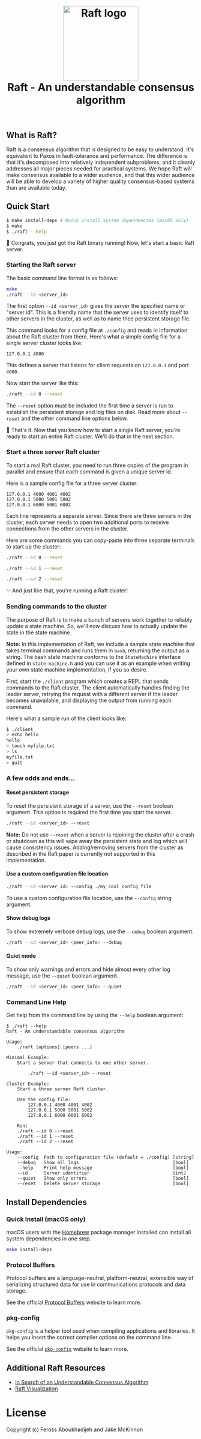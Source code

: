 <h1 align="center">
  <br>
  <img src="https://raft.github.io/logo/annie-solo.png" alt="Raft logo" width="200">
  <br>
  Raft - An understandable consensus algorithm
  <br>
  <br>
</h1>

## What is Raft?

Raft is a consensus algorithm that is designed to be easy to understand. It's
equivalent to Paxos in fault-tolerance and performance. The difference is that
it's decomposed into relatively independent subproblems, and it cleanly
addresses all major pieces needed for practical systems. We hope Raft will make
consensus available to a wider audience, and that this wider audience will be
able to develop a variety of higher quality consensus-based systems than are
available today.

## Quick Start

```bash
$ make install-deps # Quick install system dependencies (macOS only)
$ make
$ ./raft --help
```

🥳 Congrats, you just got the Raft binary running! Now, let's start a basic Raft server.

### Starting the Raft server

The basic command line format is as follows:

```bash
make
./raft --id <server_id>
```

The first option `--id <server_id>` gives the server the specified name or
"server id". This is a friendly name that the server uses to identify itself to
other servers in the cluster, as well as to name thee persistent storage file.

This command looks for a config file at `./config` and reads in information
about the Raft cluster from there. Here's what a simple config file for a single
server cluster looks like:

```
127.0.0.1 4000
```

This defines a server that listens for client requests on `127.0.0.1` and port
`4000`.

Now start the server like this:

```bash
./raft --id 0 --reset
```

The `--reset` option must be included the first time a server is run to
establish the persistent storage and log files on disk. Read more about
`--reset` and the other command line options below.

🌟 That's it. Now that you know how to start a single Raft server, you're ready
to start an entire Raft cluster. We'll do that in the next section.

### Start a three server Raft cluster

To start a real Raft cluster, you need to run three copies of the program in
parallel and ensure that each command is given a unique server id.

Here is a sample config file for a three server cluster:

```
127.0.0.1 4000 4001 4002
127.0.0.1 5000 5001 5002
127.0.0.1 6000 6001 6002
```

Each line represents a separate server. Since there are three servers in the
cluster, each server needs to open two additional ports to receive connections
from the other servers in the cluster.

Here are some commands you can copy-paste into three separate terminals to start
up the cluster:

```bash
./raft --id 0 --reset
```

```bash
./raft --id 1 --reset
```

```bash
./raft --id 2 --reset
```

✨ And just like that, you're running a Raft cluster!

### Sending commands to the cluster

The purpose of Raft is to make a bunch of servers work together to reliably
update a state machine. So, we'll now discuss how to actually update the state
in the state machine.

**Note:** In this implementation of Raft, we include a sample state machine that
takes terminal commands and runs them in `bash`, returning the output as a
string. The bash state machine conforms to the `StateMachine` interface defined
in `state-machine.h` and you can use it as an example when writing your own
state machine implementation, if you so desire.

First, start the `./client` program which creates a REPL that sends commands to
the Raft cluster. The client automatically handles finding the leader server,
retrying the request with a different server if the leader becomes unavailable,
and displaying the output from running each command.

Here's what a sample run of the client looks like:

```bash
$ ./client
> echo hello
hello
> touch myfile.txt
> ls
myfile.txt
> quit
```

### A few odds and ends...

#### Reset persistent storage

To reset the persistent storage of a server, use the `--reset` boolean argument.
This option is required the first time you start the server.

```bash
./raft --id <server_id> --reset
```

**Note:** Do not use `--reset` when a server is rejoining the cluster after a
crash or shutdown as this will wipe away the persistent state and log which will
cause consistency issues. Adding/removing servers from the cluster as described
in the Raft paper is currently not supported in this implementation.

#### Use a custom configuration file location

```bash
./raft --id <server_id> --config ./my_cool_config_file
```

To use a custom configuration file location, use the `--config` string argument.

#### Show debug logs

To show extremely verbose debug logs, use the `--debug` boolean argument.

```bash
./raft --id <server_id> <peer_info> --debug
```

#### Quiet mode

To show only warnings and errors and hide almost every other log message, use
the `--quiet` boolean argument.

```bash
./raft --id <server_id> <peer_info> --quiet
```

### Command Line Help

Get help from the command line by using the `--help` boolean argument:

```
$ ./raft --help
Raft - An understandable consensus algorithm

Usage:
    ./raft [options] [peers ...]

Minimal Example:
    Start a server that connects to one other server.

        ./raft --id <server_id> --reset

Cluster Example:
    Start a three server Raft cluster.

    Use the config file:
        127.0.0.1 4000 4001 4002
        127.0.0.1 5000 5001 5002
        127.0.0.1 6000 6001 6002

    Run:
    ./raft --id 0 --reset
    ./raft --id 1 --reset
    ./raft --id 2 --reset

Usage:
    --config  Path to configuration file (default = ./config) [string]
    --debug   Show all logs                                   [bool]
    --help    Print help message                              [bool]
    --id      Server identifier                               [int]
    --quiet   Show only errors                                [bool]
    --reset   Delete server storage                           [bool]
```

## Install Dependencies

### Quick Install (macOS only)

macOS users with the [Homebrew](https://brew.sh/) package manager installed can
install all system dependencies in one step.

```bash
make install-deps
```

### Protocol Buffers

Protocol buffers are a language-neutral, platform-neutral, extensible way of
serializing structured data for use in communications protocols and data storage.

See the official
[Protocol Buffers](https://developers.google.com/protocol-buffers/) website to
learn more.

### pkg-config

`pkg-config` is a helper tool used when compiling applications and libraries. It
helps you insert the correct compiler options on the command line.

See the official
[`pkg-config`](https://www.freedesktop.org/wiki/Software/pkg-config/) website
to learn more.

## Additional Raft Resources

- [In Search of an Understandable Consensus Algorithm](https://raft.github.io/raft.pdf)
- [Raft Visualization](https://raft.github.io/)

# License

Copyright (c) Feross Aboukhadijeh and Jake McKinnon
